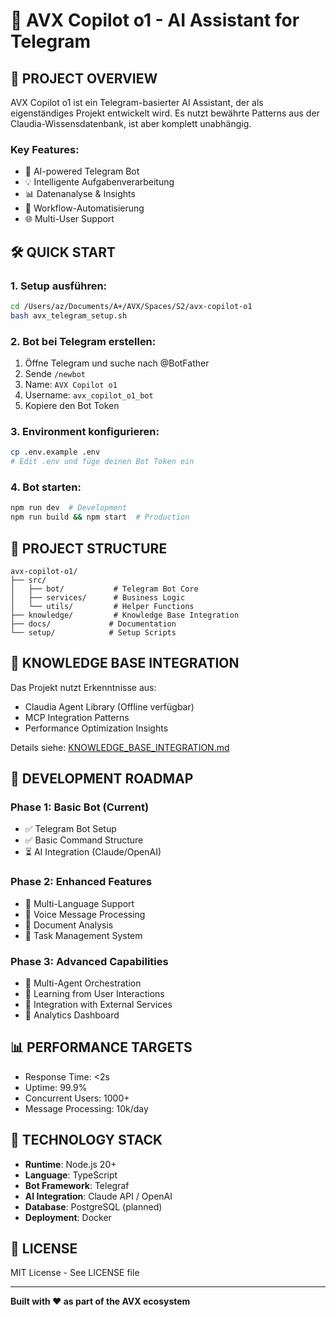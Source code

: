 # 🚀 AVX Copilot o1 - AI Assistant for Telegram

## 📱 **PROJECT OVERVIEW**

AVX Copilot o1 ist ein Telegram-basierter AI Assistant, der als eigenständiges Projekt entwickelt wird. Es nutzt bewährte Patterns aus der Claudia-Wissensdatenbank, ist aber komplett unabhängig.

### **Key Features:**
- 🤖 AI-powered Telegram Bot
- 💡 Intelligente Aufgabenverarbeitung
- 📊 Datenanalyse & Insights
- 🔧 Workflow-Automatisierung
- 🌐 Multi-User Support

## 🛠️ **QUICK START**

### **1. Setup ausführen:**
```bash
cd /Users/az/Documents/A+/AVX/Spaces/S2/avx-copilot-o1
bash avx_telegram_setup.sh
```

### **2. Bot bei Telegram erstellen:**
1. Öffne Telegram und suche nach @BotFather
2. Sende `/newbot` 
3. Name: `AVX Copilot o1`
4. Username: `avx_copilot_o1_bot`
5. Kopiere den Bot Token

### **3. Environment konfigurieren:**
```bash
cp .env.example .env
# Edit .env und füge deinen Bot Token ein
```

### **4. Bot starten:**
```bash
npm run dev  # Development
npm run build && npm start  # Production
```

## 📁 **PROJECT STRUCTURE**

```
avx-copilot-o1/
├── src/
│   ├── bot/           # Telegram Bot Core
│   ├── services/      # Business Logic
│   └── utils/         # Helper Functions
├── knowledge/         # Knowledge Base Integration
├── docs/             # Documentation
└── setup/            # Setup Scripts
```

## 🔗 **KNOWLEDGE BASE INTEGRATION**

Das Projekt nutzt Erkenntnisse aus:
- Claudia Agent Library (Offline verfügbar)
- MCP Integration Patterns
- Performance Optimization Insights

Details siehe: [KNOWLEDGE_BASE_INTEGRATION.md](./KNOWLEDGE_BASE_INTEGRATION.md)

## 🎯 **DEVELOPMENT ROADMAP**

### **Phase 1: Basic Bot (Current)**
- ✅ Telegram Bot Setup
- ✅ Basic Command Structure
- ⏳ AI Integration (Claude/OpenAI)

### **Phase 2: Enhanced Features**
- 🔲 Multi-Language Support
- 🔲 Voice Message Processing
- 🔲 Document Analysis
- 🔲 Task Management System

### **Phase 3: Advanced Capabilities**
- 🔲 Multi-Agent Orchestration
- 🔲 Learning from User Interactions
- 🔲 Integration with External Services
- 🔲 Analytics Dashboard

## 📊 **PERFORMANCE TARGETS**

- Response Time: <2s
- Uptime: 99.9%
- Concurrent Users: 1000+
- Message Processing: 10k/day

## 🔧 **TECHNOLOGY STACK**

- **Runtime**: Node.js 20+
- **Language**: TypeScript
- **Bot Framework**: Telegraf
- **AI Integration**: Claude API / OpenAI
- **Database**: PostgreSQL (planned)
- **Deployment**: Docker

## 📝 **LICENSE**

MIT License - See LICENSE file

---

**Built with ❤️ as part of the AVX ecosystem**